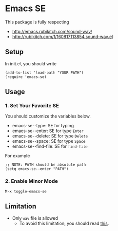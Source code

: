 # Emacs SE

This package is fully respecting
+ http://emacs.rubikitch.com/sound-wav/
+ http://rubikitch.com/f/160817113854.sound-wav.el

## Setup

In init.el, you should write

```elisp
(add-to-list 'load-path "YOUR PATH")
(require 'emacs-se)
```

## Usage

### 1. Set Your Favorite SE

You should customize the variables below.

+ emacs-se--type: SE for typing
+ emacs-se--enter: SE for type `Enter`
+ emacs-se--delete: SE for type `Delete`
+ emacs-se--space: SE for type `Space`
+ emacs-se--find-file: SE for `find-file`

For example

```elisp
;; NOTE: PATH should be absolute path
(setq emacs-se--enter "PATH")
```

### 2. Enable Minor Mode

```elisp
M-x toggle-emacs-se
```

## Limitation

+ Only `wav` file is allowed
  + To avoid this limitation, you should read [this](http://emacs.rubikitch.com/sound-wav/).
